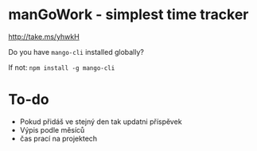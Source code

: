 manGoWork - simplest time tracker
===========================
http://take.ms/yhwkH

Do you have `mango-cli` installed globally?

If not: `npm install -g mango-cli`

To-do
===========================
+ Pokud přidáš ve stejný den tak updatni příspěvek
+ Výpis podle měsíců
+ čas prací na projektech

